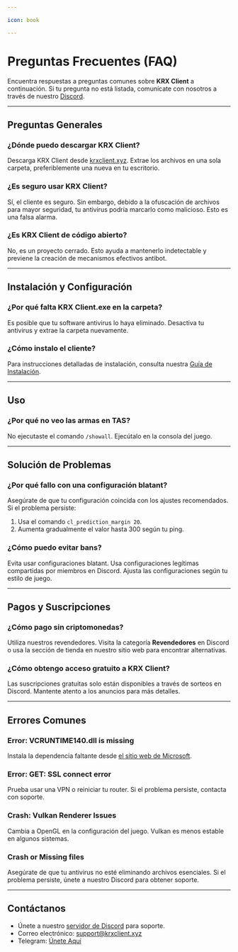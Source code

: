 ```yaml
---

icon: book

---
```


# Preguntas Frecuentes (FAQ)

Encuentra respuestas a preguntas comunes sobre **KRX Client** a continuación. Si tu pregunta no está listada, comunícate con nosotros a través de nuestro [Discord](https://discord.gg/MwzsHadQAe).

---

## Preguntas Generales

### **¿Dónde puedo descargar KRX Client?**
Descarga KRX Client desde [krxclient.xyz](https://krxclient.xyz). Extrae los archivos en una sola carpeta, preferiblemente una nueva en tu escritorio.

### **¿Es seguro usar KRX Client?**
Sí, el cliente es seguro. Sin embargo, debido a la ofuscación de archivos para mayor seguridad, tu antivirus podría marcarlo como malicioso. Esto es una falsa alarma.

### **¿Es KRX Client de código abierto?**
No, es un proyecto cerrado. Esto ayuda a mantenerlo indetectable y previene la creación de mecanismos efectivos antibot.

---

## Instalación y Configuración

### **¿Por qué falta KRX Client.exe en la carpeta?**
Es posible que tu software antivirus lo haya eliminado. Desactiva tu antivirus y extrae la carpeta nuevamente.

### **¿Cómo instalo el cliente?**
Para instrucciones detalladas de instalación, consulta nuestra [Guía de Instalación](getting-started/installation.md).

---

## Uso

### **¿Por qué no veo las armas en TAS?**
No ejecutaste el comando `/showall`. Ejecútalo en la consola del juego.

---

## Solución de Problemas

### **¿Por qué fallo con una configuración blatant?**
Asegúrate de que tu configuración coincida con los ajustes recomendados. Si el problema persiste:
1. Usa el comando `cl_prediction_margin 20`.
2. Aumenta gradualmente el valor hasta 300 según tu ping.

### **¿Cómo puedo evitar bans?**
Evita usar configuraciones blatant. Usa configuraciones legítimas compartidas por miembros en Discord. Ajusta las configuraciones según tu estilo de juego.

---

## Pagos y Suscripciones

### **¿Cómo pago sin criptomonedas?**
Utiliza nuestros revendedores. Visita la categoría **Revendedores** en Discord o usa la sección de tienda en nuestro sitio web para encontrar alternativas.

### **¿Cómo obtengo acceso gratuito a KRX Client?**
Las suscripciones gratuitas solo están disponibles a través de sorteos en Discord. Mantente atento a los anuncios para más detalles.

---

## Errores Comunes

### **Error: VCRUNTIME140.dll is missing**
Instala la dependencia faltante desde [el sitio web de Microsoft](https://aka.ms/vs/17/release/vc_redist.x64.exe).

### **Error: GET: SSL connect error**
Prueba usar una VPN o reiniciar tu router. Si el problema persiste, contacta con soporte.

### **Crash: Vulkan Renderer Issues**
Cambia a OpenGL en la configuración del juego. Vulkan es menos estable en algunos sistemas.

### **Crash or Missing files**
Asegúrate de que tu antivirus no esté eliminando archivos esenciales. Si el problema persiste, únete a nuestro Discord para obtener soporte.

---

## Contáctanos

- Únete a nuestro [servidor de Discord](https://discord.gg/MwzsHadQAe) para soporte.
- Correo electrónico: support@krxclient.xyz  
- Telegram: [Únete Aquí](https://t.me/joinchat/4sp4Mduuf0RiZGM0)
